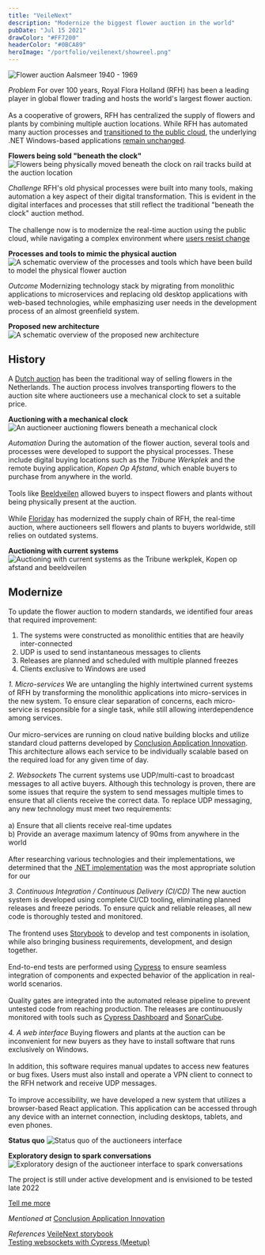 ```yaml
---
title: "VeileNext"
description: "Modernize the biggest flower auction in the world"
pubDate: "Jul 15 2021"
drawColor: "#FF7200"
headerColor: "#0BCA89"
heroImage: "/portfolio/veilenext/showreel.png"
---
```


![Flower auction Aalsmeer 1940 - 1969](/portfolio/veilenext/aalsmeer_1940.jpg)

_Problem_
<span>
For over 100 years, Royal Flora Holland (RFH) has been a leading player in global flower trading and hosts the world's largest flower auction.<br/><br/>
As a cooperative of growers, RFH has centralized the supply of flowers and plants by combining multiple auction locations. While RFH has automated many auction processes and <a href="https://www.conclusion.nl/application-innovation/cases/de-applicatie-transformatie-naar-de-aws-public-cloud-voor-royal-floraholland" target="_blank">transitioned to the public cloud</a>, the underlying .NET Windows-based applications <a href="https://aws.amazon.com/products/storage/lift-and-shift" target="_blank">remain unchanged</a>.
</span>

**Flowers being sold "beneath the clock"**
![Flowers being physically moved beneath the clock on rail tracks build at the auction location](/portfolio/veilenext/beneath_the_clock.jpg)

_Challenge_
<span>
RFH's old physical processes were built into many tools, making automation a key aspect of their digital transformation. This is evident in the digital interfaces and processes that still reflect the traditional "beneath the clock" auction method.<br/><br/>
The challenge now is to modernize the real-time auction using the public cloud, while navigating a complex environment where <a href="https://amstelveenblog.nl/2021/02/20/protest-tegen-bloemenveiling" target="_blank">users resist change</a>
</span>

**Processes and tools to mimic the physical auction**
![A schematic overview of the processes and tools which have been build to model the physical flower auction](/portfolio/veilenext/physical_processes.jpg)

_Outcome_
Modernizing technology stack by migrating from monolithic applications to microservices and replacing old desktop applications with web-based technologies, while emphasizing user needs in the development process of an almost greenfield system.

**Proposed new architecture**
![A schematic overview of the proposed new architecture](/portfolio/veilenext/proposed_architecture.png)

## History

<p>
<span>
A <a href="https://amstelveenblog.nl/2021/02/20/protest-tegen-bloemenveiling" target="_blank">Dutch auction</a> has been the traditional way of selling flowers in the Netherlands. The auction process involves transporting flowers to the auction site where auctioneers use a mechanical clock to set a suitable price.
</span>
</p>

**Auctioning with a mechanical clock**
![An auctioneer auctioning flowers beneath a mechanical clock](/portfolio/veilenext/physical_clock.png)

_Automation_
<span>
During the automation of the flower auction, several tools and processes were developed to support the physical processes. These include digital buying locations such as the _Tribune Werkplek_ and the remote buying application, _Kopen Op Afstand_, which enable buyers to purchase from anywhere in the world.<br/><br/>
Tools like <a href="https://www.hortipoint.nl/vakbladvoordebloemisterij/floraholland-voert-beeldveilen-in-op-alle-klokken-rijnsburg" target="_blank">Beeldveilen</a> allowed buyers to inspect flowers and plants without being physically present at the auction.<br/><br/>
While <a href="https://www.floriday.io" target="_blank">Floriday</a> has modernized the supply chain of RFH, the real-time auction, where auctioneers sell flowers and plants to buyers worldwide, still relies on outdated systems.
</span>

**Auctioning with current systems**
![Auctioning with current systems as the Tribune werkplek, Kopen op afstand and beeldveilen](/portfolio/veilenext/current_auctioning.jpg)

## Modernize

To update the flower auction to modern standards, we identified four areas that required improvement:<br/>

1. The systems were constructed as monolithic entities that are heavily inter-connected
2. UDP is used to send instantaneous messages to clients
3. Releases are planned and scheduled with multiple planned freezes
4. Clients exclusive to Windows are used

_1. Micro-services_
<span>
We are untangling the highly intertwined current systems of RFH by transforming the monolithic applications into micro-services in the new system. To ensure clear separation of concerns, each micro-service is responsible for a single task, while still allowing interdependence among services.<br/><br/>
Our micro-services are running on cloud native building blocks and utilize standard cloud patterns developed by <a href="https://www.conclusion.nl/application-innovation" target="_blank">Conclusion Application Innovation</a>. This architecture allows each service to be individually scalable based on the required load for any given time of day.
</span>

_2. Websockets_
<span>
The current systems use UDP/multi-cast to broadcast messages to all active buyers. Although this technology is proven, there are some issues that require the system to send messages multiple times to ensure that all clients receive the correct data. To replace UDP messaging, any new technology must meet two requirements:<br/><br/>
a) Ensure that all clients receive real-time updates<br/>
b) Provide an average maximum latency of 90ms from anywhere in the world<br/><br/>
After researching various technologies and their implementations, we determined that the <a href="https://docs.microsoft.com/en-us/aspnet/core/fundamentals/websockets?view=aspnetcore-6.0" target="_blank">.NET implementation</a> was the most appropriate solution for our
</span>

_3. Continuous Integration / Continuous Delivery (CI/CD)_
<span>
The new auction system is developed using complete CI/CD tooling, eliminating planned releases and freeze periods. To ensure quick and reliable releases, all new code is thoroughly tested and monitored.<br/><br/>
The frontend uses <a href="https://storybook.js.org" target="_blank">Storybook</a> to develop and test components in isolation, while also bringing business requirements, development, and design together.<br/><br/>
End-to-end tests are performed using <a href="https://docs.cypress.io/guides/overview/why-cypress" target="_blank">Cypress</a> to ensure seamless integration of components and expected behavior of the application in real-world scenarios.<br/><br/>
Quality gates are integrated into the automated release pipeline to prevent untested code from reaching production.
The releases are continuously monitored with tools such as <a href="https://www.cypress.io/dashboard" target="_blank">Cypress Dashboard</a> and <a href="https://www.sonarqube.org" target="_blank">SonarCube</a>.
</span>

_4. A web interface_
Buying flowers and plants at the auction can be inconvenient for new buyers as they have to install software that runs exclusively on Windows.<br/><br/>
In addition, this software requires manual updates to access new features or bug fixes. Users must also install and operate a VPN client to connect to the RFH network and receive UDP messages.<br/><br/>
To improve accessibility, we have developed a new system that utilizes a browser-based React application. This application can be accessed through any device with an internet connection, including desktops, tablets, and even phones.

**Status quo**
![Status quo of the auctioneers interface](/portfolio/veilenext/status_quo.png)

**Exploratory design to spark conversations**
![Exploratory design of the auctioneer interface to spark conversations](/portfolio/veilenext/exploration.png)

The project is still under active development and is envisioned to be tested late 2022

<a href="mailto:mail@sanderboer.nl?subject=Let's chat!&body=Hi, I'd like to talk about your work,">Tell me more</a>

_Mentioned at_
<span>
<a href="https://www.conclusion.nl/werken-bij/nieuws/met-verschillende-ontwikkelaars-werken-aan-een-doel" target="_blank">Conclusion Application Innovation</a>
</span>

_References_
<span>
<a href="https://storybook.rfh-auction.com" target="_blank">VeileNext storybook</a><br/>
<a href="https://www.meetup.com/nl-NL/cypress-meetup-group-netherlands/events/277899235" target="_blank">Testing websockets with Cypress (Meetup)</a>
</span>
